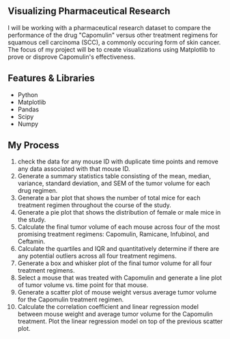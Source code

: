 ## Visualizing Pharmaceutical Research 

I will be working with a pharmaceutical research dataset to compare the performance of the drug "Capomulin" versus other treatment regimens for squamous cell carcinoma (SCC), a commonly occuring form of skin cancer. The focus of my project will be to create visualizations using Matplotlib to prove or disprove Capomulin's effectiveness. 

## Features & Libraries

* Python 
* Matplotlib
* Pandas
* Scipy
* Numpy

## My Process

1. check the data for any mouse ID with duplicate time points and remove any data associated with that mouse ID.
2. Generate a summary statistics table consisting of the mean, median, variance, standard deviation, and SEM of the tumor volume for each drug regimen.
3. Generate a bar plot that shows the number of total mice for each treatment regimen throughout the course of the study.
4. Generate a pie plot that shows the distribution of female or male mice in the study.
5. Calculate the final tumor volume of each mouse across four of the most promising treatment regimens: Capomulin, Ramicane, Infubinol, and Ceftamin. 
6. Calculate the quartiles and IQR and quantitatively determine if there are any potential outliers across all four treatment regimens.
7. Generate a box and whisker plot of the final tumor volume for all four treatment regimens.
8. Select a mouse that was treated with Capomulin and generate a line plot of tumor volume vs. time point for that mouse.
9. Generate a scatter plot of mouse weight versus average tumor volume for the Capomulin treatment regimen.
10. Calculate the correlation coefficient and linear regression model between mouse weight and average tumor volume for the Capomulin treatment. Plot the linear regression model on top of the previous scatter plot.